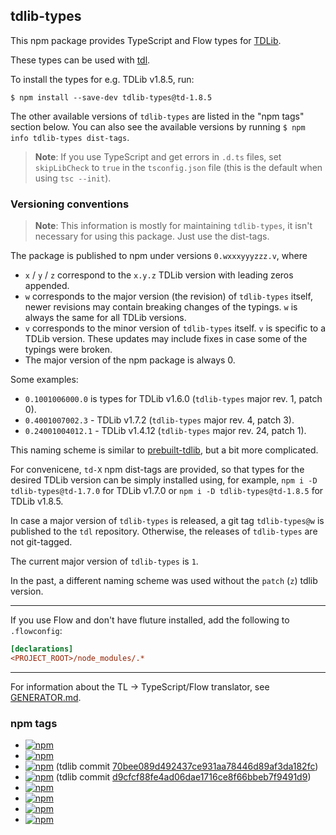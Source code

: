 ## tdlib-types

This npm package provides TypeScript and Flow types for [TDLib][].

These types can be used with [tdl][].

To install the types for e.g. TDLib v1.8.5, run:

```console
$ npm install --save-dev tdlib-types@td-1.8.5
```

The other available versions of `tdlib-types` are listed in the "npm tags"
section below. You can also see the available versions by running `$ npm info tdlib-types dist-tags`.

> **Note**: If you use TypeScript and get errors in `.d.ts` files, set
> `skipLibCheck` to `true` in the `tsconfig.json` file
> (this is the default when using `tsc --init`).

[TDLib]: https://github.com/tdlib/td
[tdl]: https://github.com/Bannerets/tdl

### Versioning conventions

> **Note**: This information is mostly for maintaining `tdlib-types`, it
> isn't necessary for using this package. Just use the dist-tags.

The package is published to npm under versions `0.wxxxyyyzzz.v`, where
- `x` / `y` / `z` correspond to the `x.y.z` TDLib version with leading zeros
  appended.
- `w` corresponds to the major version (the revision) of `tdlib-types` itself,
  newer revisions may contain breaking changes of the typings. `w` is
  always the same for all TDLib versions.
- `v` corresponds to the minor version of `tdlib-types` itself. `v` is specific
  to a TDLib version. These updates may include fixes in case some of the
  typings were broken.
- The major version of the npm package is always 0.

Some examples:
- `0.1001006000.0` is types for TDLib v1.6.0 (`tdlib-types` major rev. 1, patch 0).
- `0.4001007002.3` - TDLib v1.7.2 (`tdlib-types` major rev. 4, patch 3).
- `0.24001004012.1` - TDLib v1.4.12 (`tdlib-types` major rev. 24, patch 1).

This naming scheme is similar to
[prebuilt-tdlib](../prebuilt-tdlib/README.md), but a bit more
complicated.

For convenicene, `td-X` npm dist-tags are provided, so that types for the desired
TDLib version can be simply installed using, for example, `npm i -D tdlib-types@td-1.7.0`
for TDLib v1.7.0 or `npm i -D tdlib-types@td-1.8.5` for TDLib v1.8.5.

In case a major version of `tdlib-types` is released, a git tag
`tdlib-types@w` is published to the `tdl` repository. Otherwise, the releases of
`tdlib-types` are not git-tagged.

The current major version of `tdlib-types` is `1`.

In the past, a different naming scheme was used without the `patch` (`z`) tdlib
version.

---

If you use Flow and don't have fluture installed, add the following to `.flowconfig`:

```ini
[declarations]
<PROJECT_ROOT>/node_modules/.*
```

---

For information about the TL -> TypeScript/Flow translator, see
[GENERATOR.md](GENERATOR.md).

### npm tags

- [![npm](https://img.shields.io/npm/v/tdlib-types/latest.svg)](https://www.npmjs.com/package/tdlib-types)
- [![npm](https://img.shields.io/npm/v/tdlib-types/stable.svg)](https://www.npmjs.com/package/tdlib-types)
- [![npm](https://img.shields.io/npm/v/tdlib-types/td-1.8.12.svg)](https://www.npmjs.com/package/tdlib-types/v/td-1.8.12) (tdlib commit [70bee089d492437ce931aa78446d89af3da182fc](https://github.com/tdlib/td/commit/70bee089d492437ce931aa78446d89af3da182fc))
- [![npm](https://img.shields.io/npm/v/tdlib-types/td-1.8.5.svg)](https://www.npmjs.com/package/tdlib-types/v/td-1.8.5) (tdlib commit [d9cfcf88fe4ad06dae1716ce8f66bbeb7f9491d9](https://github.com/tdlib/td/commit/d9cfcf88fe4ad06dae1716ce8f66bbeb7f9491d9))
- [![npm](https://img.shields.io/npm/v/tdlib-types/td-1.8.0.svg)](https://www.npmjs.com/package/tdlib-types/v/td-1.8.0)
- [![npm](https://img.shields.io/npm/v/tdlib-types/td-1.7.0.svg)](https://www.npmjs.com/package/tdlib-types/v/td-1.7.0)
- [![npm](https://img.shields.io/npm/v/tdlib-types/td-1.6.0.svg)](https://www.npmjs.com/package/tdlib-types/v/td-1.6.0)
- [![npm](https://img.shields.io/npm/v/tdlib-types/td-1.5.0.svg)](https://www.npmjs.com/package/tdlib-types/v/td-1.5.0)
